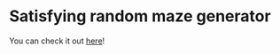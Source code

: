 # Satisfying random maze generator

You can check it out [here](https://projects.michal.kepka.dev/maze-generator/)!
